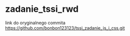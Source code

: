 # zadanie_tssi_rwd
link do oryginalnego commita https://github.com/bonbon123123/tssi_zadanie_js_i_css.git
